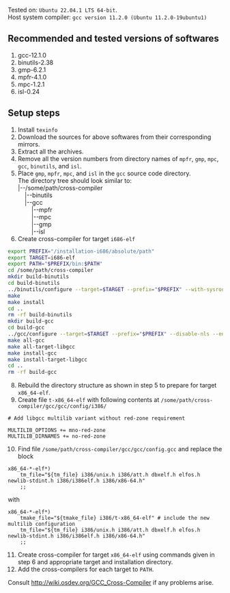Tested on: `Ubuntu 22.04.1 LTS 64-bit`.  
Host system compiler: `gcc version 11.2.0 (Ubuntu 11.2.0-19ubuntu1)`

## Recommended and tested versions of softwares
1. gcc-12.1.0
2. binutils-2.38
3. gmp-6.2.1
4. mpfr-4.1.0
5. mpc-1.2.1
6. isl-0.24

## Setup steps
1. Install `texinfo`
2. Download the sources for above softwares from their corresponding mirrors.
3. Extract all the archives.
4. Remove all the version numbers from directory names of `mpfr`, `gmp`, `mpc`, `gcc`, `binutils`, and `isl`.
5. Place `gmp`, `mpfr`, `mpc`, and `isl` in the `gcc` source code directory.  
The directory tree should look similar to:  
|--/some/path/cross-compiler  
&nbsp;&nbsp;&nbsp;&nbsp;|--binutils  
&nbsp;&nbsp;&nbsp;&nbsp;|--gcc  
&nbsp;&nbsp;&nbsp;&nbsp;&nbsp;&nbsp;&nbsp;&nbsp;|--mpfr  
&nbsp;&nbsp;&nbsp;&nbsp;&nbsp;&nbsp;&nbsp;&nbsp;|--mpc  
&nbsp;&nbsp;&nbsp;&nbsp;&nbsp;&nbsp;&nbsp;&nbsp;|--gmp  
&nbsp;&nbsp;&nbsp;&nbsp;&nbsp;&nbsp;&nbsp;&nbsp;|--isl
6. Create cross-compiler for target `i686-elf`
```bash
export PREFIX="/installation-i686/absolute/path"
export TARGET=i686-elf
export PATH="$PREFIX/bin:$PATH"
cd /some/path/cross-compiler
mkdir build-binutils
cd build-binutils
../binutils/configure --target=$TARGET --prefix="$PREFIX" --with-sysroot --disable-nls --disable-werror
make
make install
cd ..
rm -rf build-binutils
mkdir build-gcc
cd build-gcc
../gcc/configure --target=$TARGET --prefix="$PREFIX" --disable-nls --enable-languages=c,c++ --without-headers
make all-gcc
make all-target-libgcc
make install-gcc
make install-target-libgcc
cd ..
rm -rf build-gcc
```
8. Rebuild the directory structure as shown in step 5 to prepare for target `x86_64-elf`.
9. Create file `t-x86_64-elf` with following contents at `/some/path/cross-compiler/gcc/gcc/config/i386/`
```
# Add libgcc multilib variant without red-zone requirement
 
MULTILIB_OPTIONS += mno-red-zone
MULTILIB_DIRNAMES += no-red-zone
```
10. Find file `/some/path/cross-compiler/gcc/gcc/config.gcc` and replace the block
```
x86_64-*-elf*)
	tm_file="${tm_file} i386/unix.h i386/att.h dbxelf.h elfos.h newlib-stdint.h i386/i386elf.h i386/x86-64.h"
	;;
```
with
```
x86_64-*-elf*)
	tmake_file="${tmake_file} i386/t-x86_64-elf" # include the new multilib configuration
	tm_file="${tm_file} i386/unix.h i386/att.h dbxelf.h elfos.h newlib-stdint.h i386/i386elf.h i386/x86-64.h"
	;;
```
11. Create cross-compiler for target `x86_64-elf` using commands given in step 6 and appropriate target and installation directory.
12. Add the cross-compilers for each target to `PATH`.

Consult http://wiki.osdev.org/GCC_Cross-Compiler if any problems arise.
